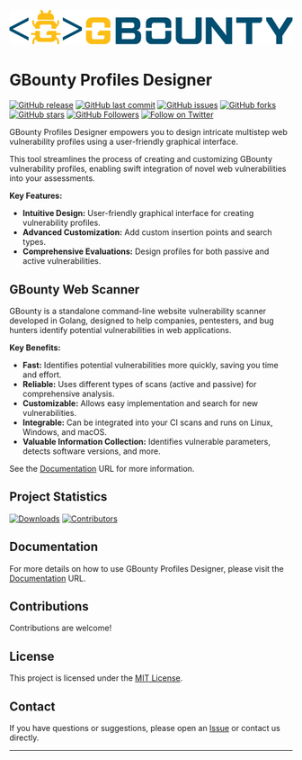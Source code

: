 # ![GBounty Profiles Designer Logo](/src/main/resources/Logo_big.png)

# GBounty Profiles Designer

[![GitHub release](https://img.shields.io/github/release/bountysecurity/GBountyProfilesDesigner.svg)](https://github.com/bountysecurity/GBountyProfilesDesigner/releases)
[![GitHub last commit](https://img.shields.io/github/last-commit/bountysecurity/GBountyProfilesDesigner.svg)](https://github.com/bountysecurity/GBountyProfilesDesigner/commits/main)
[![GitHub issues](https://img.shields.io/github/issues/bountysecurity/GBountyProfilesDesigner.svg)](https://github.com/bountysecurity/GBountyProfilesDesigner/issues)
[![GitHub forks](https://img.shields.io/github/forks/bountysecurity/GBountyProfilesDesigner.svg)](https://github.com/bountysecurity/GBountyProfilesDesigner/network)
[![GitHub stars](https://img.shields.io/github/stars/bountysecurity/GBountyProfilesDesigner.svg)](https://github.com/bountysecurity/GBountyProfilesDesigner/stargazers)
[![GitHub Followers](https://img.shields.io/github/followers/bountysecurity.svg?style=social&label=Follow)](https://github.com/bountysecurity/GBountyProfilesDesigner/)
[![Follow on Twitter](https://img.shields.io/twitter/follow/GBountyProfilesDesigner.svg?style=social&label=Follow)](https://twitter.com/intent/follow?screen_name=BountySecurity)

GBounty Profiles Designer empowers you to design intricate multistep web vulnerability profiles using a user-friendly graphical interface.

This tool streamlines the process of creating and customizing GBounty vulnerability profiles, enabling swift integration of novel web vulnerabilities into your assessments.

**Key Features:**

- **Intuitive Design:** User-friendly graphical interface for creating vulnerability profiles.
- **Advanced Customization:** Add custom insertion points and search types.
- **Comprehensive Evaluations:** Design profiles for both passive and active vulnerabilities.

## GBounty Web Scanner

GBounty is a standalone command-line website vulnerability scanner developed in Golang, designed to help companies, pentesters, and bug hunters identify potential vulnerabilities in web applications.

**Key Benefits:**

- **Fast:** Identifies potential vulnerabilities more quickly, saving you time and effort.
- **Reliable:** Uses different types of scans (active and passive) for comprehensive analysis.
- **Customizable:** Allows easy implementation and search for new vulnerabilities.
- **Integrable:** Can be integrated into your CI scans and runs on Linux, Windows, and macOS.
- **Valuable Information Collection:** Identifies vulnerable parameters, detects software versions, and more.

See the [Documentation](https://gbounty.bountysecurity.ai/) URL for more information.

## Project Statistics

[![Downloads](https://img.shields.io/github/downloads/bountysecurity/GBountyProfilesDesigner/total.svg)](https://github.com/bountysecurity/GBountyProfilesDesigner/releases)
[![Contributors](https://img.shields.io/github/contributors/bountysecurity/GBountyProfilesDesigner.svg)](https://github.com/bountysecurity/GBountyProfilesDesigner/graphs/contributors)

## Documentation

For more details on how to use GBounty Profiles Designer, please visit the [Documentation](https://gbounty.bountysecurity.ai/gbounty-profiles-designer) URL.

## Contributions

Contributions are welcome!

## License

This project is licensed under the [MIT License](LICENSE).

## Contact

If you have questions or suggestions, please open an [Issue](https://github.com/BountySecurity/GBountyProfilesDesigner/issues) or contact us directly.

---
